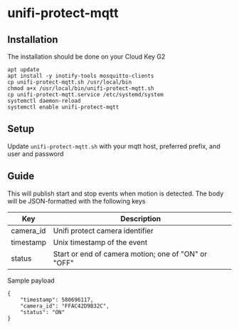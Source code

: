 # unifi-protect-mqtt

## Installation

The installation should be done on your Cloud Key G2

```
apt update
apt install -y inotify-tools mosquitto-clients
cp unifi-protect-mqtt.sh /usr/local/bin
chmod a+x /usr/local/bin/unifi-protect-mqtt.sh
cp unifi-protect-mqtt.service /etc/systemd/system
systemctl daemon-reload
systemctl enable unifi-protect-mqtt
```

## Setup

Update `unifi-protect-mqtt.sh` with your mqtt host, preferred prefix, and user and password

## Guide
This will publish start and stop events when motion is detected. The body will be JSON-formatted with the following keys

| Key       | Description                                                                    |
|-----------|--------------------------------------------------------------------------------|
| camera_id | Unifi protect camera identifier |
| timestamp | Unix timestamp of the event                                                    |
| status    | Start or end of camera motion; one of "ON" or "OFF"                            |

Sample payload
```
{
    "timestamp": 580696117,
    "camera_id": "FFAC42D9B32C",
    "status": "ON"
}
```
